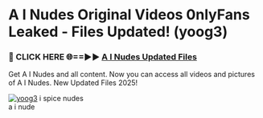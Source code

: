 # A I Nudes Original Videos 0nlyFans Leaked - Files Updated! (yoog3)

<h3>🔴 CLICK HERE 🌐==►► <a href="https://tinyurl.com/5h6xmrr3" rel="nofollow">A I Nudes Updated Files</a></h3>

Get A I Nudes and all content. Now you can access all videos and pictures of A I Nudes. New Updated Files 2025!

[![yoog3](https://i.imgur.com/KVD873Z.gif)](https://tinyurl.com/5h6xmrr3)
i spice nudes<br>
a i nude